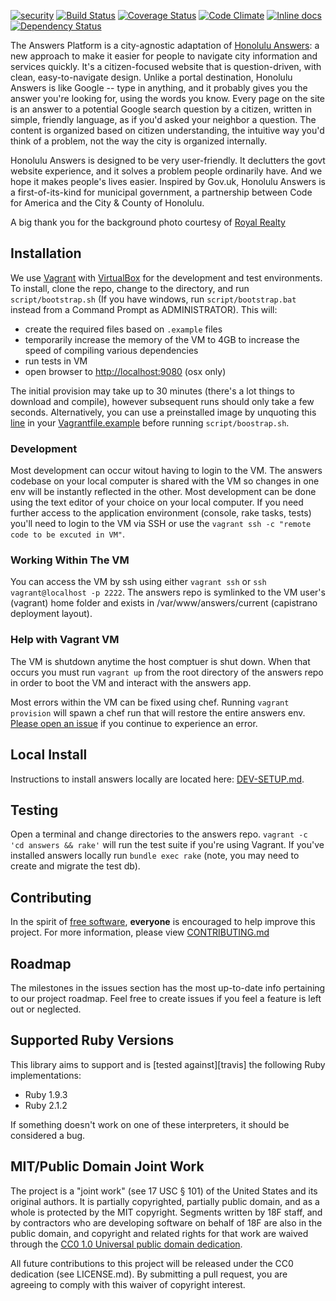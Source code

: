 [![security](https://hakiri.io/github/18F/answers/dev.svg)](https://hakiri.io/github/18F/answers/dev)
[![Build Status](https://travis-ci.org/18F/answers.svg?branch=dev)](https://travis-ci.org/18F/answers)
[![Coverage Status](https://coveralls.io/repos/18F/answers/badge.png?branch=dev)](https://coveralls.io/r/18F/answers?branch=dev)
[![Code Climate](https://codeclimate.com/github/18F/answers.png)](https://codeclimate.com/github/18F/answers)
[![Inline docs](http://inch-pages.github.io/github/18F/answers.png)](http://inch-pages.github.io/github/18F/answers)
[![Dependency Status](https://gemnasium.com/18F/answers.svg)](https://gemnasium.com/18F/answers)


The Answers Platform is a city-agnostic adaptation of [Honolulu Answers](http://answers.honolulu.gov): a new approach to make it easier for people to navigate city information and services quickly. It's a citizen-focused website that is question-driven, with clean, easy-to-navigate design. Unlike a portal destination, Honolulu Answers is like Google -- type in anything, and it probably gives you the answer you're looking for, using the words you know. Every page on the site is an answer to a potential Google search question by a citizen, written in simple, friendly language, as if you'd asked your neighbor a question. The content is organized based on citizen understanding, the intuitive way you'd think of a problem, not the way the city is organized internally.

Honolulu Answers is designed to be very user-friendly. It declutters the govt website experience, and it solves a problem people ordinarily have. And we hope it makes people's lives easier. Inspired by Gov.uk, Honolulu Answers is a first-of-its-kind for municipal government, a partnership between Code for America and the City & County of Honolulu.

A big thank you for the background photo courtesy of [Royal Realty](http://royalrealtyllc.com/)


## Installation

We use [Vagrant](http://www.vagrantup.com/) with [VirtualBox](https://www.virtualbox.org/) for the development and test environments. To install, clone the repo, change to the directory, and run `script/bootstrap.sh` (If you have windows, run `script/bootstrap.bat` instead from a Command Prompt as ADMINISTRATOR).  This will:

* create the required files based on `.example` files
* temporarily increase the memory of the VM to 4GB to increase the speed of compiling various dependencies
* run tests in VM
* open browser to [http://localhost:9080](http://localhost:9080) (osx only)

The initial provision may take up to 30 minutes (there's a lot things to download and compile), however subsequent runs should only take a few seconds. Alternatively, you can use a preinstalled image by unquoting this [line](https://github.com/18F/answers/blob/dev/Vagrantfile.example#L16) in your [Vagrantfile.example](https://github.com/18F/answers/blob/dev/Vagrantfile.example) before running `script/boostrap.sh`.


### Development

Most development can occur witout having to login to the VM.  The answers codebase on your local computer is shared with the VM so changes in one env will be instantly reflected in the other. Most development can be done using the text editor of your choice on your local computer.  If you need further access to the application environment (console, rake tasks, tests) you'll need to login to the VM via SSH or use the `vagrant ssh -c "remote code to be excuted in VM"`.


### Working Within The VM

You can access the VM by ssh using either `vagrant ssh` or `ssh vagrant@localhost -p 2222`.  The answers repo is symlinked to the VM user's (vagrant) home folder and exists in /var/www/answers/current (capistrano deployment layout).


### Help with Vagrant VM

The VM is shutdown anytime the host comptuer is shut down.  When that occurs you must run `vagrant up` from the root directory of the answers repo in order to boot the VM and interact with the answers app.

Most errors within the VM can be fixed using chef.  Running `vagrant provision` will spawn a chef run that will restore the entire answers env.  [Please open an issue](https://github.com/18F/answers/issues/new) if you continue to experience an error.


## Local Install

Instructions to install answers locally are located here: [DEV-SETUP.md](DEV-SETUP.md). 


## Testing

Open a terminal and change directories to the answers repo. `vagrant -c 'cd answers && rake'` will run the test suite if you're using Vagrant.  If you've installed answers locally run `bundle exec rake` (note, you may need to create and migrate the test db).


## Contributing

In the spirit of [free software][free-sw], **everyone** is encouraged to help
improve this project. For more information, please view [CONTRIBUTING.md](https://github.com/18F/answers/blob/dev/CONTRIBUTING.md)

[free-sw]: http://www.fsf.org/licensing/essays/free-sw.html


## Roadmap

The milestones in the issues section has the most up-to-date info pertaining to our project roadmap.  Feel free to create issues if you feel a feature is left out or neglected.


## Supported Ruby Versions

This library aims to support and is [tested against][travis] the following Ruby
implementations:

 * Ruby 1.9.3
 * Ruby 2.1.2

If something doesn't work on one of these interpreters, it should be considered
a bug.

## MIT/Public Domain Joint Work

The project is a "joint work" (see 17 USC § 101) of the United States and
its original authors. It is partially copyrighted, partially public domain,
and as a whole is protected by the MIT copyright. Segments written by 18F
staff, and by contractors who are developing software on behalf of 18F are
also in the public domain, and copyright and related rights for that work
are waived through the [CC0 1.0 Universal public domain dedication][CC0].

All future contributions to this project will be released under the CC0
dedication (see LICENSE.md). By submitting a pull request, you are agreeing to comply
with this waiver of copyright interest.

[CC0]: http://creativecommons.org/publicdomain/zero/1.0/
